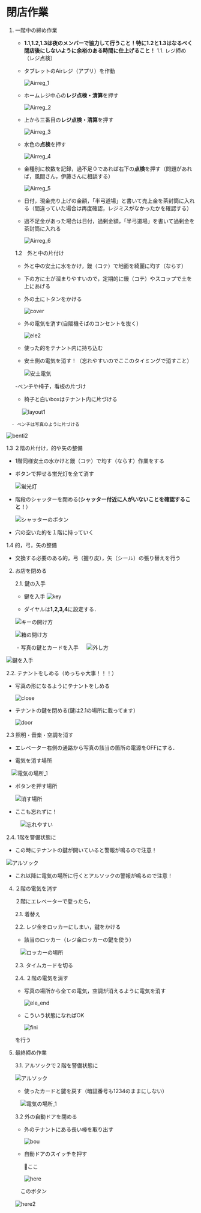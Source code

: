 # 閉店作業
1. 一階中の締め作業
   - **1.1,1.2,1.3は夜のメンバーで協力して行うこと！特に1.2と1.3はなるべく閉店後にしないように余裕のある時間に仕上げること！**
   1.1. レジ締め（レジ点検）

   - タブレットのAirレジ（アプリ）を作動
   
       ![Airreg_1](./image/airreg_1.jpg)
   
   - ホームレジ中心の**レジ点検・清算**を押す
   
       ![Airreg_2](./image/airreg_2.jpg)
   
   - 上から三番目の**レジ点検・清算**を押す
   
       ![Airreg_3](./image/airreg_3.jpg)
   
   - 水色の**点検**を押す
   
       ![Airreg_4](./images/airreg_4.jpg)
      
   - 金種別に枚数を記録，過不足０であれば右下の**点検**を押す（問題があれば，風間さん，伊藤さんに相談する）
      
      ![Airreg_5](./image/airreg_5.jpg)

   - 日付，現金売り上げの金額，「半弓道場」と書いて売上金を茶封筒に入れる（間違っていた場合は再度確認，レジミスがなかったかを確認する）
   - 過不足金があった場合は日付，過剰金額，「半弓道場」を書いて過剰金を茶封筒に入れる
  
     ![Airreg_6](./image/huu.jpg)
      
   1.2　外と中の片付け

   - 外と中の安土に水をかけ，鏝（コテ）で地面を綺麗に均す（ならす）
   - 下の方に土が溜まりやすいので，定期的に鏝（コテ）やスコップで土を上にあげる
   - 外の土にトタンをかける
     
     ![cover](./image/cover.jpg)
   - 外の電気を消す(自販機そばのコンセントを抜く）
     
     ![ele2](./image/ele_2.jpg)
     
   - 使った的をテナント内に持ち込む
     
   - 安土側の電気を消す！（忘れやすいのでここのタイミングで消すこと）
     
      ![安土電気](./image/ele_1.jpg)
     
   -ベンチや椅子，看板の片づけ
   
      - 椅子と白いboxはテナント内に片づける
        
　　　![layout1](./image/benti_1.jpg)
   
      - ベンチは写真のように片づける
        
   ![benti2](./image/benti_3.jpg)
      
   1.3 ２階の片付け，的や矢の整備
   - 1階同様安土の水かけと鏝（コテ）で均す（ならす）作業をする
   - ボタンで押せる蛍光灯を全て消す
     
     ![蛍光灯](./image/light_1.jpg)
   - 階段のシャッターを閉める(**シャッター付近に人がいないことを確認すること！**）
     
     ![シャッターのボタン](./image/bottan.jpg)
     
   - 穴の空いた的を１階に持っていく

   
  1.4 的，弓，矢の整備
  
   - 交換する必要のある的，弓（握り皮），矢（シール）の張り替えを行う

2. お店を閉める

   2.1. 鍵の入手
   - 鍵を入手
   ![key](./image/key_1.jpg)
   
    - ダイヤルは**1,2,3,4**に設定する．
     
   ![キーの開け方](./image/key_2.jpg)
   
   
   
   ![箱の開け方](./image/key_3.jpg)

　　- 写真の鍵とカードを入手
   　
   ![外し方](./image/key_4.jpg)
   
   ![鍵を入手](./image/key_5.jpg)　　
   
   
   2.2. テナントをしめる（めっちゃ大事！！！）
   
   - 写真の形になるようにテナントをしめる
     
     ![close](./image/close.jpg)
   
   - テナントの鍵を閉める(鍵は2.1の場所に載ってます）
  
     ![door](./image/close_door.jpg)
   
   2.3  照明・音楽・空調を消す
   
   - エレベーター右側の通路から写真の該当の箇所の電源をOFFにする．
   
   - 電気を消す場所

   　![電気の場所_1](./image/here1.jpg)

   - ボタンを押す場所
   
     ![消す場所](./image/here3.jpg)
     
  - ここも忘れずに！

    　![忘れやすい](./image/here2.jpg)
    
  2.4. 1階を警備状態に
  
  - この時にテナントの鍵が開いていると警報が鳴るので注意！
    
   ![アルソック](./image/alsock.jpg)
  
   - これ以降に電気の場所に行くとアルソックの警報が鳴るので注意！
   
4. ２階の電気を消す
   
   ２階にエレベーターで登ったら，
   
   2.1. 着替え
   
   2.2. レジ金をロッカーにしまい，鍵をかける

   - 該当のロッカー（レジ金ロッカーの鍵を使う）
    
   　![ロッカーの場所](./image/locker.jpg)
    
   2.3. タイムカードを切る
   
   2.4. ２階の電気を消す
   
   - 写真の場所から全ての電気，空調が消えるように電気を消す
     
     ![ele_end](./image/ele_end.jpg)
     
   - こういう状態になればOK
     
     ![fini](./image/finish.jpg)
     
   を行う

3. 最終締め作業
   
   3.1. アルソックで２階を警備状態に

   ![アルソック](./image/alsock.jpg)
   
   - 使ったカードと鍵を戻す（暗証番号も1234のままにしない）

   　![電気の場所_1](./image/here1.jpg)

   3.2 外の自動ドアを閉める
   - 外のテナントにある長い棒を取り出す

     ![bou](./image/stick.jpg)

   - 自動ドアのスイッチを押す

     🔻ここ
     
     ![here](./image/auto_1.jpg)

   　このボタン

    ![here2](./image/auto_2.jpg)
   　
      
   
